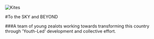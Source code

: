 ![Kites]()

#To the SKY and BEYOND

###A team of young zealots working towards transforming this country through 'Youth-Led' development and collective effort. 